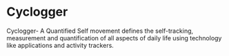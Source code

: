 # Cyclogger
Cyclogger- A Quantified Self movement defines the self-tracking, measurement and quantification of all aspects of daily life using technology like applications and activity trackers.
